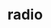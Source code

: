---
layout: category
title: radio
fullname: Radio Frequency
icon: radio-tower
sidebar_sort_order: 2
---